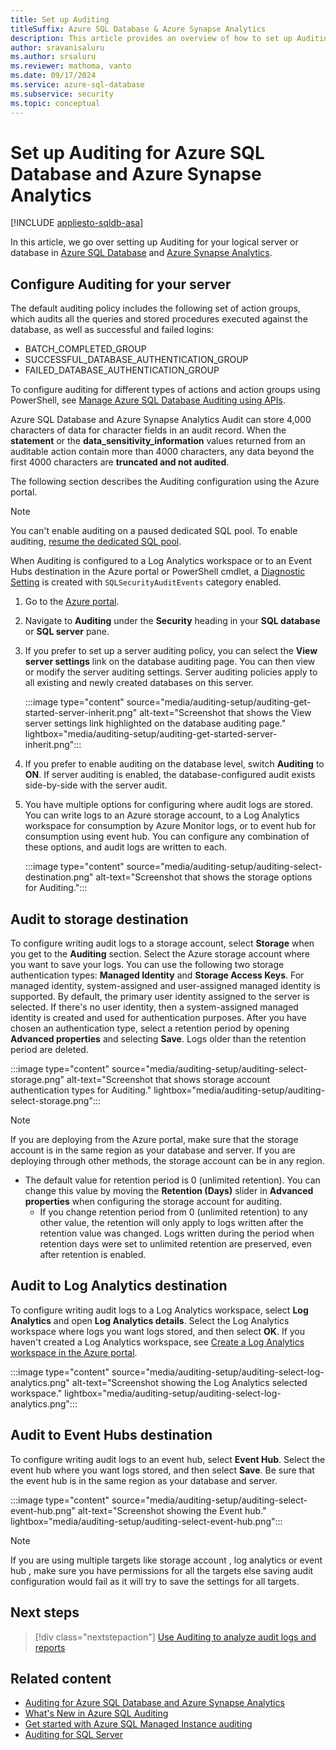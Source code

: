 ```yaml
---
title: Set up Auditing
titleSuffix: Azure SQL Database & Azure Synapse Analytics
description: This article provides an overview of how to set up Auditing and storing those audits to an Azure storage account, Log Analytics workspace, or Event Hubs destination.
author: sravanisaluru
ms.author: srsaluru
ms.reviewer: mathoma, vanto
ms.date: 09/17/2024
ms.service: azure-sql-database
ms.subservice: security
ms.topic: conceptual
---
```

# Set up Auditing for Azure SQL Database and Azure Synapse Analytics

[!INCLUDE [appliesto-sqldb-asa](../includes/appliesto-sqldb-asa.md)]

In this article, we go over setting up Auditing for your logical server or database in [Azure SQL Database](sql-database-paas-overview.md) and [Azure Synapse Analytics](/azure/synapse-analytics/sql-data-warehouse/sql-data-warehouse-overview-what-is).

## Configure Auditing for your server

The default auditing policy includes the following set of action groups, which audits all the queries and stored procedures executed against the database, as well as successful and failed logins:

- BATCH_COMPLETED_GROUP
- SUCCESSFUL_DATABASE_AUTHENTICATION_GROUP
- FAILED_DATABASE_AUTHENTICATION_GROUP

To configure auditing for different types of actions and action groups using PowerShell, see [Manage Azure SQL Database Auditing using APIs](auditing-manage-using-api.md).

Azure SQL Database and Azure Synapse Analytics Audit can store 4,000 characters of data for character fields in an audit record. When the **statement** or the **data_sensitivity_information** values returned from an auditable action contain more than 4000 characters, any data beyond the first 4000 characters are **truncated and not audited**.

The following section describes the Auditing configuration using the Azure portal.

> [!NOTE]  
> You can't enable auditing on a paused dedicated SQL pool. To enable auditing, [resume the dedicated SQL pool](/azure/synapse-analytics/sql-data-warehouse/pause-and-resume-compute-portal).
>
> When Auditing is configured to a Log Analytics workspace or to an Event Hubs destination in the Azure portal or PowerShell cmdlet, a [Diagnostic Setting](/azure/azure-monitor/essentials/diagnostic-settings) is created with `SQLSecurityAuditEvents` category enabled.

1. Go to the [Azure portal](https://portal.azure.com).
1. Navigate to **Auditing** under the **Security** heading in your **SQL database** or **SQL server** pane.
1. If you prefer to set up a server auditing policy, you can select the **View server settings** link on the database auditing page. You can then view or modify the server auditing settings. Server auditing policies apply to all existing and newly created databases on this server.

   :::image type="content" source="media/auditing-setup/auditing-get-started-server-inherit.png" alt-text="Screenshot that shows the View server settings link highlighted on the database auditing page." lightbox="media/auditing-setup/auditing-get-started-server-inherit.png":::

1. If you prefer to enable auditing on the database level, switch **Auditing** to **ON**. If server auditing is enabled, the database-configured audit exists side-by-side with the server audit.

1. You have multiple options for configuring where audit logs are stored. You can write logs to an Azure storage account, to a Log Analytics workspace for consumption by Azure Monitor logs, or to event hub for consumption using event hub. You can configure any combination of these options, and audit logs are written to each.

   :::image type="content" source="media/auditing-setup/auditing-select-destination.png" alt-text="Screenshot that shows the storage options for Auditing.":::

## Audit to storage destination

To configure writing audit logs to a storage account, select **Storage** when you get to the **Auditing** section. Select the Azure storage account where you want to save your logs. You can use the following two storage authentication types: **Managed Identity** and **Storage Access Keys**. For managed identity, system-assigned and user-assigned managed identity is supported. By default, the primary user identity assigned to the server is selected. If there's no user identity, then a system-assigned managed identity is created and used for authentication purposes. After you have chosen an authentication type, select a retention period by opening **Advanced properties** and selecting **Save**. Logs older than the retention period are deleted.

:::image type="content" source="media/auditing-setup/auditing-select-storage.png" alt-text="Screenshot that shows storage account authentication types for Auditing." lightbox="media/auditing-setup/auditing-select-storage.png":::

> [!NOTE]  
> If you are deploying from the Azure portal, make sure that the storage account is in the same region as your database and server. If you are deploying through other methods, the storage account can be in any region.

- The default value for retention period is 0 (unlimited retention). You can change this value by moving the **Retention (Days)** slider in **Advanced properties** when configuring the storage account for auditing.
  - If you change retention period from 0 (unlimited retention) to any other value, the retention will only apply to logs written after the retention value was changed. Logs written during the period when retention days were set to unlimited retention are preserved, even after retention is enabled.

## Audit to Log Analytics destination

To configure writing audit logs to a Log Analytics workspace, select **Log Analytics** and open **Log Analytics details**. Select the Log Analytics workspace where logs you want logs stored, and then select **OK**. If you haven't created a Log Analytics workspace, see [Create a Log Analytics workspace in the Azure portal](/azure/azure-monitor/logs/quick-create-workspace).

:::image type="content" source="media/auditing-setup/auditing-select-log-analytics.png" alt-text="Screenshot showing the Log Analytics selected workspace." lightbox="media/auditing-setup/auditing-select-log-analytics.png":::

## Audit to Event Hubs destination

To configure writing audit logs to an event hub, select **Event Hub**. Select the event hub where you want logs stored, and then select **Save**. Be sure that the event hub is in the same region as your database and server.

:::image type="content" source="media/auditing-setup/auditing-select-event-hub.png" alt-text="Screenshot showing the Event hub." lightbox="media/auditing-setup/auditing-select-event-hub.png":::

> [!NOTE]  
> If you are using multiple targets like storage account , log analytics or event hub , make sure you have permissions for all the targets else saving audit configuration would fail as it will try to save the settings for all targets.

## Next steps

> [!div class="nextstepaction"]
> [Use Auditing to analyze audit logs and reports](auditing-analyze-audit-logs.md)

## Related content

- [Auditing for Azure SQL Database and Azure Synapse Analytics](auditing-overview.md)
- [What's New in Azure SQL Auditing](/Shows/Data-Exposed/Whats-New-in-Azure-SQL-Auditing)
- [Get started with Azure SQL Managed Instance auditing](../managed-instance/auditing-configure.md)
- [Auditing for SQL Server](/sql/relational-databases/security/auditing/sql-server-audit-database-engine)
